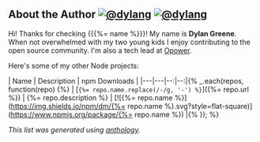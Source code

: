 ## About the Author [![@dylang](https://img.shields.io/badge/github-dylang-green.svg?style=flat-square)](https://github.com/dylang) [![@dylang](https://img.shields.io/badge/twitter-dylang-blue.svg?style=flat-square)](https://twitter.com/dylang)

Hi! Thanks for checking {{{%= name %}}}! My name is **Dylan Greene**. When not overwhelmed with my two young kids I enjoy contributing
to the open source community. I'm also a tech lead at [Opower](http://opower.com).

Here's some of my other Node projects:

| Name | Description | npm&nbsp;Downloads |
|---|---|--:|--:|{% _.each(repos, function(repo) {%}
| [`{%= repo.name.replace(/-/g, '‑') %}`]({%= repo.url
%}) | {%= repo.description
%} | [![{%= repo.name %}](https://img.shields.io/npm/dm/{%= repo.name %}.svg?style=flat-square)](https://www.npmjs.org/package/{%= repo.name %}) |{% }); %}

_This list was generated using [anthology](https://github.com/dylang/anthology)._